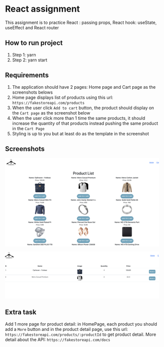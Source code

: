 # React assignment

This assignment is to practice React : passing props, React hook: useState, useEffect and React router

## How to run project

1. Step 1: yarn
2. Step 2: yarn start

## Requirements

1. The application should have 2 pages: Home page and Cart page as the screenshots belows
2. Home page displays list of products using this url: `https://fakestoreapi.com/products`
3. When the user click `Add to cart` button, the product should display on the `Cart page` as the screenshot below
4. When the user click more than 1 time the same products, it should increase the quantity of that products instead pushing the same product in the `Cart Page`
5. Styling is up to you but at least do as the template in the screenshot

## Screenshots

![homepage](./src/assets/homePage.png)

![cartPage](./src/assets/cartPage.png)

## Extra task

Add 1 more page for product detail: in HomePage, each product you should add a `More` button and in the product detail page, use this url: `https://fakestoreapi.com/products/:productId` to get product detail. More detail about the API: `https://fakestoreapi.com/docs`
